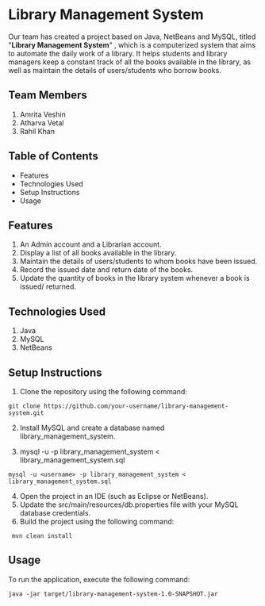 # Library Management System

Our team has created a project based on Java, NetBeans and MySQL, titled "__Library Management System__" , which is a computerized system that aims to automate the daily work of a library. It helps students and library managers keep a constant track of all the books available in the library, as well as maintain the details of users/students who borrow books.

## Team Members

1. Amrita Veshin 
2. Atharva Vetal
3. Rahil Khan

## Table of Contents

* Features
* Technologies Used
* Setup Instructions
* Usage

## Features

1. An Admin account and a Librarian account. 
2. Display a list of all books available in the library.
3. Maintain the details of users/students to whom books have been issued.
4. Record the issued date and return date of the books.
5. Update the quantity of books in the library system whenever a book is issued/ returned.

## Technologies Used

1. Java
2. MySQL
3. NetBeans

## Setup Instructions

1. Clone the repository using the following command:

```git clone https://github.com/your-username/library-management-system.git```

2. Install MySQL and create a database named library_management_system.

3. mysql -u <username> -p library_management_system < library_management_system.sql

```mysql -u <username> -p library_management_system < library_management_system.sql```

4. Open the project in an IDE (such as Eclipse or NetBeans).
5. Update the src/main/resources/db.properties file with your MySQL database credentials.
6. Build the project using the following command:

``` mvn clean install```
## Usage
To run the application, execute the following command:

```java -jar target/library-management-system-1.0-SNAPSHOT.jar```






